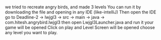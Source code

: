 we tried to recreate angry birds, and made 3 levels
You can run it by downloading the file and opening in any IDE (like-intelliJ)
Then open the IDE go to Deadline-2 -> lwjgl3 -> src -> main -> java -> com.hitesh.angrybird.lwjgl3 
then open Lwjgl3Launcher.java and run it
your game will be opened 
Click on play and Level Screen will be opened choose any level you want to play.

